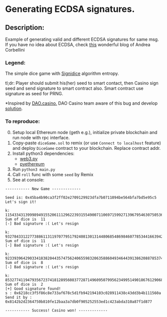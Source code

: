 # Generating ECDSA signatures. 

## Description:
Example of generating valid and different ECDSA signatures for same msg. If you have no idea about ECDSA, check [this](http://andrea.corbellini.name/2015/05/30/elliptic-curve-cryptography-ecdh-and-ecdsa/) wonderful blog of Andrea Corbellini

### Legend:
The simple dice game with [Signidice](https://github.com/gluk256/misc/blob/master/rng4ethereum/signidice.md) algorithm entropy. 

tl;dr: Player should submit his(her) seed to smart contact, then Casino sign seed and send signature to smart contract also. 
Smart contract use signature as seed for PRNG.

*Inspired by [DAO.casino.](https://github.com/DaoCasino/DiceGame) DAO Casino team aware of this bug and develop [solution](https://medium.com/@dao.casino/dao-casino-development-update-november-december-2017-d0d3180bb36b).

### To reproduce:

0. Setup local Ethereum node (geth e.g.), initialize private blockchain and run node with rpc interface.
1. Copy-paste `diceGame.sol` to remix (or use `Connect to localhost` feature) and deploy `DiceGame` contract to your blockchain. Replace contract addr.
2. Install python3 dependencies:
    * [web3.py](https://github.com/ethereum/web3.py)
    * [pyethereum](https://github.com/ethereum/pyethereum)
3. Run `python3 main.py`
4. Call `roll` func with some `seed` by Remix
5. See at console:

```
----------- New Game -------------

Seed is: 0x45ba4b90ca3f2ff02e2709129923dfa7b0711094be564bfa7bd5e95c5
Let's sign it!

k:  115433431399989491552061112962239315549007110697159927139679546307505360518949
Sum of dice is  11
[-] Bad signature :( Let's resign

k:  93278433122773886113119707795179240813013144806854869846077853441663942511613
Sum of dice is  11
[-] Bad signature :( Let's resign

k:  92339396429033418382044357475624065598320635886049346443913862088785374794025
Sum of dice is  8
[-] Bad signature :( Let's resign

k:  85327741194793567237418128956083772871496095079956234995149018676129068127530
Sum of dice is  2
[+] Good signature found!
s : 0x6218cc3f5f86c8e733af678c5d1fb942194103c028911438c43dd3b4b111560a
Send it by : 0x8142b2d2364750b810fe12baa3a7db0f905252553ed1c423abda310a87f1d877

----------- Success! Casino won! -------------
```